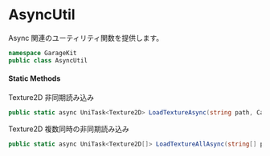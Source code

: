 # AsyncUtil

Async 関連のユーティリティ関数を提供します。

```csharp
namespace GarageKit
public class AsyncUtil
```

#### Static Methods

Texture2D 非同期読み込み
```csharp
public static async UniTask<Texture2D> LoadTextureAsync(string path, CancellationToken ct = default)
```

Texture2D 複数同時の非同期読み込み
```csharp
public static async UniTask<Texture2D[]> LoadTextureAllAsync(string[] paths, CancellationToken ct = default)
```
